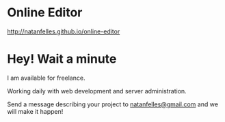 # Online Editor

http://natanfelles.github.io/online-editor


# Hey! Wait a minute

I am available for freelance.

Working daily with web development and server administration.

Send a message describing your project to natanfelles@gmail.com and we will make it happen!